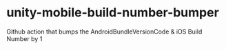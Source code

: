 # unity-mobile-build-number-bumper
Github action that bumps the AndroidBundleVersionCode &amp; iOS Build Number by 1
